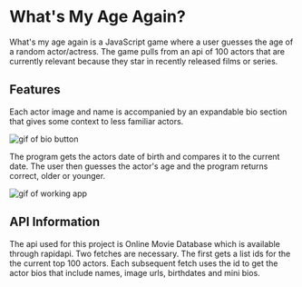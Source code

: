 # What's My Age Again?

What's my age again is a JavaScript game where a user guesses the age of a random actor/actress. 
The game pulls from an api of 100 actors that are currently relevant because they star in recently released films or series.


## Features

Each actor image and name is accompanied by an expandable bio section that gives some context to less familiar actors. 

![gif of bio button](https://media.giphy.com/media/l6bWmwLp2ZydJ16Sja/giphy.gif)

The program gets the actors date of birth and compares it to the current date.
The user then guesses the actor's age and the program returns correct, older or younger.

![gif of working app](https://media.giphy.com/media/2foJGpmOcIlcsAH5x9/giphy.gif)

## API Information

The api used for this project is Online Movie Database which is available through rapidapi. Two fetches are necessary. The first gets a list ids for the the current top 100 actors. Each subsequent fetch uses the id to get the actor bios that include names, image urls, birthdates and mini bios. 

